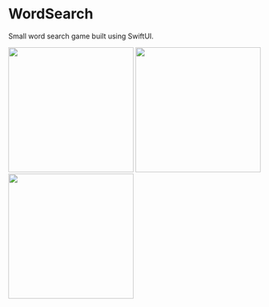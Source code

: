 # WordSearch

Small word search game built using SwiftUI.

<img src="https://user-images.githubusercontent.com/9659453/217118533-79a48dce-c5ca-42d7-846d-977a8e7daed8.png" width="250"></img>
<img src="https://user-images.githubusercontent.com/9659453/217118553-882cf902-09e9-4e12-a31c-69006c37d782.png" width="250"></img>
<img src="https://user-images.githubusercontent.com/9659453/217118557-b13fdf4e-d762-4694-b259-c947e3521e83.png" width="250"></img>
